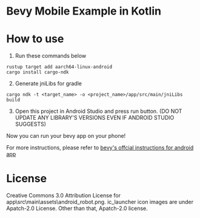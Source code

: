 # Bevy Mobile Example in Kotlin

# How to use

1. Run these commands below
```
rustup target add aarch64-linux-android
cargo install cargo-ndk
```

2. Generate jniLibs for gradle
```
cargo ndk -t <target_name> -o <project_name>/app/src/main/jniLibs build
```

3. Open this project in Android Studio and press run button. (DO NOT UPDATE ANY LIBRARY'S VERSIONS EVEN IF ANDROID STUDIO SUGGESTS)

Now you can run your bevy app on your phone!

For more instructions, please refer to [bevy's offcial instructions for android app](https://github.com/bevyengine/bevy/blob/latest/examples/README.md#setup)

# License
Creative Commons 3.0 Attribution License for app\src\main\assets\android_robot.png.
ic_launcher icon images are under Apatch-2.0 License.
Other than that, Apatch-2.0 license.


